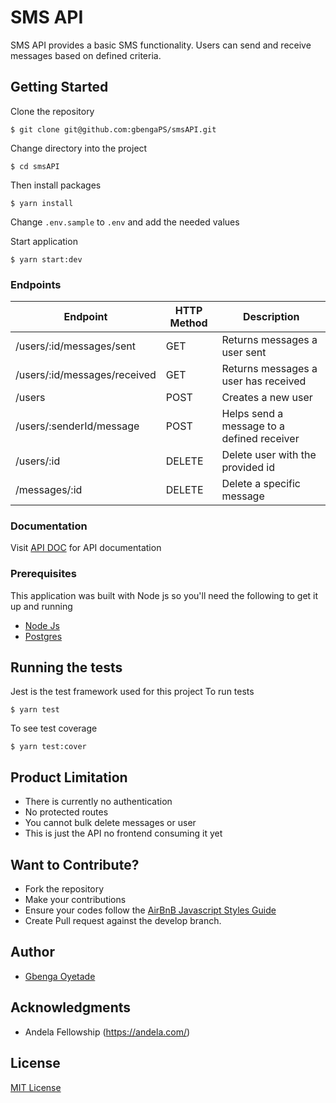 # SMS API

SMS API provides a basic SMS functionality. Users can send and receive messages
based on defined criteria.

## Getting Started

Clone the repository

```
$ git clone git@github.com:gbengaPS/smsAPI.git
```

Change directory into the project

```
$ cd smsAPI
```

Then install packages

```
$ yarn install
```

Change `.env.sample` to `.env` and add the needed values

Start application

```
$ yarn start:dev
```

### Endpoints

| Endpoint                     | HTTP Method | Description                                |
| ---------------------------- | ----------- | ------------------------------------------ |
| /users/:id/messages/sent     | GET         | Returns messages a user sent               |
| /users/:id/messages/received | GET         | Returns messages a user has received       |
| /users                       | POST        | Creates a new user                         |
| /users/:senderId/message     | POST        | Helps send a message to a defined receiver |
| /users/:id                   | DELETE      | Delete user with the provided id           |
| /messages/:id                | DELETE      | Delete a specific message                  |

### Documentation

Visit [API DOC](https://documenter.getpostman.com/view/2057950/RzZ7ofvF#a8caceda-bf2c-80b3-2bf6-c10de9072d74) for API documentation

### Prerequisites

This application was built with Node js so you'll need the following to get it up and running

- [Node Js](https://nodejs.org/en/download/)
- [Postgres](https://www.postgresql.org/download/)

## Running the tests

Jest is the test framework used for this project
To run tests

```
$ yarn test
```

To see test coverage

```
$ yarn test:cover
```

## Product Limitation

- There is currently no authentication
- No protected routes
- You cannot bulk delete messages or user
- This is just the API no frontend consuming it yet

## Want to Contribute?

- Fork the repository
- Make your contributions
- Ensure your codes follow the [AirBnB Javascript Styles Guide](https://www.gitbook.com/book/duk/airbnb-javascript-guidelines/details)
- Create Pull request against the develop branch.

## Author

- [Gbenga Oyetade](https://github.com/gbengaPS)

## Acknowledgments

- Andela Fellowship (https://andela.com/)

## License

[MIT License](./LICENSE)
